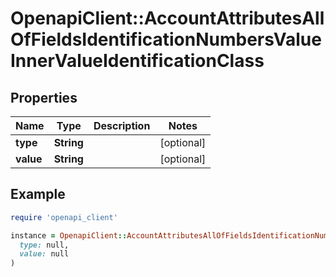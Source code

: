# OpenapiClient::AccountAttributesAllOfFieldsIdentificationNumbersValueInnerValueIdentificationClass

## Properties

| Name | Type | Description | Notes |
| ---- | ---- | ----------- | ----- |
| **type** | **String** |  | [optional] |
| **value** | **String** |  | [optional] |

## Example

```ruby
require 'openapi_client'

instance = OpenapiClient::AccountAttributesAllOfFieldsIdentificationNumbersValueInnerValueIdentificationClass.new(
  type: null,
  value: null
)
```

